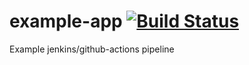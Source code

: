# example-app [![Build Status](https://travis-ci.com/f4biogr/example-app.svg?branch=master)](https://travis-ci.com/f4biogr/example-app)

Example jenkins/github-actions pipeline
